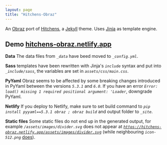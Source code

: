 ```yaml
---
layout: page
title: "Hitchens-Obraz"
---
```


An [Obraz](https://obraz.pirx.ru/) port of [Hitchens](https://github.com/patdryburgh/hitchens), a [Jekyll](http://jekyllrb.com) theme. Uses [Jinja](https://jinja.palletsprojects.com/en/3.1.x/) as template engine.

## Demo [hitchens-obraz.netlify.app](https://hitchens-obraz.netlify.app/)

**Data** The data files from *`_data`* have beed moved to *`_config.yml`*.

**Sass** templates have been rewritten with Jinja's *`include`* syntax and put into *`_include/sass`*, the variables are set in *`assets/css/main.css`*.

**PyYaml** Obraz seems to be affected by some breaking changes introduced in PyYaml between the versions *`5.3.1`* and *`6.0`*. If you have an error *`Error: load() missing 1 required positional argument: 'Loader`*, downgrade PyYaml.

**Netlify** If you deploy to Netlify, make sure to set build command to *`pip install pyyaml==5.3.1 obraz ; obraz build`* and output folder to *`_site`*.

**Static files** Some static files do not end up in the generated output, for example *`/assets/images/divider.svg`* does not appear at [*`https://hitchens-obraz.netlify.app/assets/images/divider.svg`*](https://hitchens-obraz.netlify.app/assets/images/divider.svg) (while neighbouring *`icon-512.png`* [does](https://hitchens-obraz.netlify.app/assets/images/icon-512.png)).